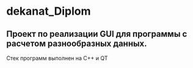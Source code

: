 # dekanat_Diplom

## Проект по реализации GUI для программы с расчетом разнообразных данных.
Стек программ выполнен на C++ и QT
